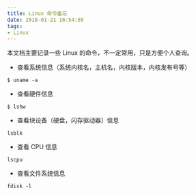 ```yaml
---
title: Linux 命令备忘
date: 2018-01-21 16:54:50
tags:
- Linux
---
```


本文档主要记录一些 Linux 的命令，不一定常用，只是方便个人查询。

* 查看系统信息（系统内核名，主机名，内核版本，内核发布号等）
```shell
$ uname -a
```
* 查看硬件信息
```shell
$ lshw
```
* 查看块设备（硬盘，闪存驱动器）信息
```shell
lsblk
```
* 查看 CPU 信息
```shell
lscpu
```
* 查看文件系统信息
```shell
fdisk -l
```
